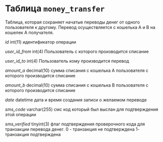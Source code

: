Таблица `money_transfer`
========================

Таблица, которая сохраняет начатые переводы денег от одного пользователя к другому. Перевод осуществляется с кошелька A и B на кошелек A получателя.


*id*
int(11)
идентификатор операции

*user_id_from*
int(4)
Пользователь с которого производится списание

*user_id_to*
int(4)
Пользователь кому производится перевод

*amount_a*
decimal(10)
сумма списания с кошелька A пользователя с которого производится списание

*amount_b*
decimal(10)
сумма списания с кошелька B пользователя с которого производится списание

*date*
datetime
дата и время создания записи о желаемом переводе

*sms_code*
varchar(255)
смс код который был выслан для подтверждения этой операции

*sms_verified*
tinyint(3)
флаг подтверждения проверочного кода для транзакции перевода денег.
0 - транзакция не подтверждена
1- транзакция подтверждена

